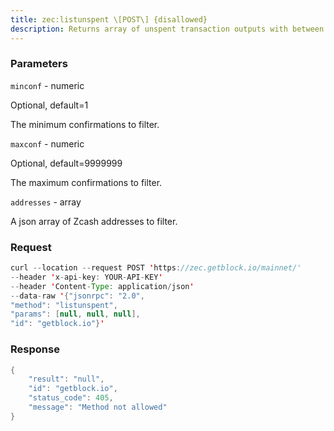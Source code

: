 ```yaml
---
title: zec:listunspent \[POST\] {disallowed}
description: Returns array of unspent transaction outputs with between minconf andmaxconf (inclusive) confirmations.Optionally filter to only include txouts paid to specified addresses.Results are an array of Objects, each of which has txid, vout,scriptPubKey, amount, confirmations
---
```


### Parameters


`minconf` - numeric

Optional, default=1

The minimum confirmations to filter.

`maxconf` - numeric

Optional, default=9999999

The maximum confirmations to filter.

`addresses` - array

A json array of Zcash addresses to filter.

### Request

``` java
curl --location --request POST 'https://zec.getblock.io/mainnet/' 
--header 'x-api-key: YOUR-API-KEY' 
--header 'Content-Type: application/json' 
--data-raw '{"jsonrpc": "2.0",
"method": "listunspent",
"params": [null, null, null],
"id": "getblock.io"}'
```

###  Response

``` java
{
    "result": "null",
    "id": "getblock.io",
    "status_code": 405,
    "message": "Method not allowed"
}
```

